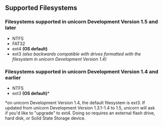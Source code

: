 ## Supported Filesystems

### Filesystems supported in unicorn Development Version 1.5 and later
- NTFS
- FAT32
- ext4 **(OS default)**
- ext3 *(also backwards compatible with drives formatted with the filesystem in unicorn Development Version 1.4)*

### Filesystems supported in unicorn Development Version 1.4 and earlier
- NTFS
- ext3 **(OS default)***

*on unicorn Development Version 1.4, the default filesystem is ext3. If updated from unicorn Development Version 1.3.1-1.4 to 1.5, unicorn will ask if you'd like to "upgrade" to ext4. Doing so requires an external flash drive, hard disk, or Solid State Storage device.
